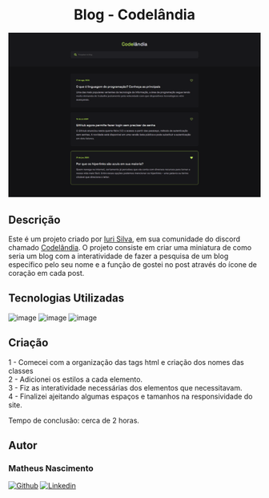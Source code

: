 <h1 align="center">Blog - Codelândia</h1>

<img loading="lazy" src="./image/blog-complete.png" />

## Descrição

Este é um projeto criado por <a href="https://github.com/iuricode">Iuri Silva</a>, em sua comunidade do discord chamado <a href="https://www.linkedin.com/company/codelandia-community/">Codelândia</a>. O projeto consiste em criar uma miniatura de como seria um blog com a interatividade de fazer a pesquisa de um blog específico pelo seu nome e a função de gostei no post através do ícone de coração em cada post.

## Tecnologias Utilizadas
![image](https://img.shields.io/badge/HTML5-E34F26?style=for-the-badge&logo=html5&logoColor=white)
![image](https://img.shields.io/badge/CSS3-1572B6?style=for-the-badge&logo=css3&logoColor=white)
![image](https://img.shields.io/badge/JavaScript-F7DF1E?style=for-the-badge&logo=javascript&logoColor=black)

## Criação

1 - Comecei com a organização das tags html e criação dos nomes das classes <br />
2 - Adicionei os estilos a cada elemento. <br />
3 - Fiz as interatividade necessárias dos elementos que necessitavam. <br />
4 - Finalizei ajeitando algumas espaços e tamanhos na responsividade do site. <br />

Tempo de conclusão: cerca de 2 horas.

## Autor

<h3>Matheus Nascimento</h3>

<a href="https://github.com/matheusn3silva">![Github](https://img.shields.io/badge/GitHub-100000?style=for-the-badge&logo=github&logoColor=white)</a>
<a href="https://www.linkedin.com/in/matheusnsilva/">![Linkedin](https://img.shields.io/badge/LinkedIn-0077B5?style=for-the-badge&logo=linkedin&logoColor=white)</a>

